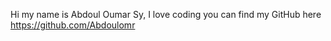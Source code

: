 Hi my name is Abdoul Oumar Sy, I love coding you can find my GitHub here https://github.com/Abdoulomr